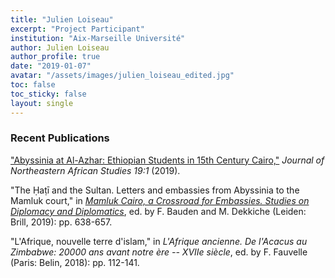 ```yaml
---
title: "Julien Loiseau"
excerpt: "Project Participant"
institution: "Aix-Marseille Université"
author: Julien Loiseau
author_profile: true
date: "2019-01-07"
avatar: "/assets/images/julien_loiseau_edited.jpg"
toc: false
toc_sticky: false
layout: single
---
```


### Recent Publications

["Abyssinia at Al-Azhar: Ethiopian Students in 15th Century Cairo,"](https://www.jstor.org/stable/10.14321/nortafristud.19.1.0061?seq=1) *Journal of Northeastern African Studies 19:1* (2019).

"The Ḥaṭī and the Sultan. Letters and embassies from Abyssinia to the Mamluk court," in [*Mamluk Cairo, a Crossroad for Embassies. Studies on Diplomacy and Diplomatics*](https://brill.com/view/title/39256), ed. by F. Bauden and M. Dekkiche (Leiden: Brill, 2019): pp. 638-657.

"L'Afrique, nouvelle terre d'islam," in *L'Afrique ancienne. De l'Acacus au Zimbabwe: 20000 ans avant notre ère -- XVIIe siècle*, ed. by F. Fauvelle (Paris: Belin, 2018): pp. 112-141.
